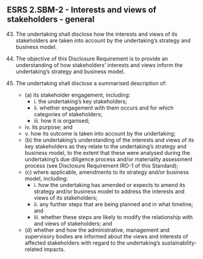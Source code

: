 ## ESRS 2.SBM-2 - Interests and views of stakeholders - general 

43. The undertaking shall disclose how the interests and views of its stakeholders are taken into account by the undertaking’s strategy and business model.

44. The objective of this Disclosure Requirement is to provide an understanding of how stakeholders’ interests and views inform the undertaking’s strategy and business model. 

45. The undertaking shall disclose a summarised description of: 

	- (a) its stakeholder engagement, including:
		+ i. the undertaking’s key stakeholders; 
		+ ii. whether engagement with them occurs and for which categories of stakeholders;
		+ iii. how it is organised; 
    - iv. its purpose; and
    - v. how its outcome is taken into account by the undertaking;
	- (b) the undertaking’s understanding of the interests and views of its key stakeholders as they relate to the undertaking’s strategy and business model, to the extent that these were analysed during the undertaking’s due diligence process and/or materiality assessment process (see Disclosure Requirement IRO-1 of this Standard);
	- (c) where applicable, amendments to its strategy and/or business model, including:
		+ i. how the undertaking has amended or expects to amend its strategy and/or business model to address the interests and views of its stakeholders; 
		+ ii. any further steps that are being planned and in what timeline; and
		+ iii. whether these steps are likely to modify the relationship with and views of stakeholders; and
	- (d) whether and how the administrative, management and supervisory bodies are informed about the views and interests of affected stakeholders with regard to the undertaking’s sustainability-related impacts. 
